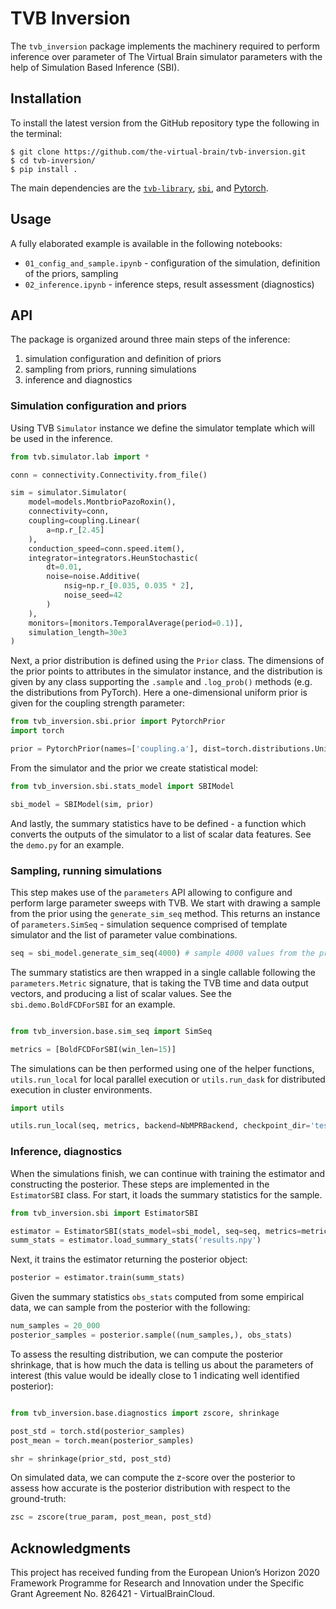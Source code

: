 # TVB Inversion

The `tvb_inversion` package implements the machinery required to perform inference over parameter of The Virtual Brain simulator parameters with the help of Simulation Based Inference (SBI).

## Installation

To install the latest version from the GitHub repository type the following in the terminal:

```shell
$ git clone https://github.com/the-virtual-brain/tvb-inversion.git
$ cd tvb-inversion/
$ pip install .
```

The main dependencies are the [`tvb-library`](https://thevirtualbrain.org/tvb/zwei), [`sbi`](https://github.com/mackelab/sbi), and [Pytorch](https://pytorch.org/).

## Usage

A fully elaborated example is available in the following notebooks:

* `01_config_and_sample.ipynb` -  configuration of the simulation, definition of the priors, sampling
* `02_inference.ipynb` - inference steps, result assessment (diagnostics)

## API

The package is organized around three main steps of the inference: 

1. simulation configuration and definition of priors
2. sampling from priors, running simulations
3. inference and diagnostics

### Simulation configuration and priors

Using TVB `Simulator` instance we define the simulator template which will be used in the inference. 

```python
from tvb.simulator.lab import *

conn = connectivity.Connectivity.from_file()

sim = simulator.Simulator(
    model=models.MontbrioPazoRoxin(),
    connectivity=conn,
    coupling=coupling.Linear(
        a=np.r_[2.45]
    ),
    conduction_speed=conn.speed.item(),
    integrator=integrators.HeunStochastic(
        dt=0.01,
        noise=noise.Additive(
            nsig=np.r_[0.035, 0.035 * 2],
            noise_seed=42
        )
    ),
    monitors=[monitors.TemporalAverage(period=0.1)],
    simulation_length=30e3
)
```

Next, a prior distribution is defined using the `Prior` class. The dimensions of the prior points to attributes in the simulator instance, and the distribution is given by any class supporting the `.sample` and `.log_prob()` methods (e.g. the distributions from PyTorch). Here a one-dimensional uniform prior is given for the coupling strength parameter:

```python
from tvb_inversion.sbi.prior import PytorchPrior
import torch

prior = PytorchPrior(names=['coupling.a'], dist=torch.distributions.Uniform(0.1, 1.2))
```

From the simulator and the prior we create statistical model:

```python
from tvb_inversion.sbi.stats_model import SBIModel

sbi_model = SBIModel(sim, prior)
```

And lastly, the summary statistics have to be defined - a function which converts the outputs of the simulator to a list of scalar data features. See the `demo.py` for an example.

### Sampling, running simulations

This step makes use of the `parameters` API allowing to configure and perform large parameter sweeps with TVB.  We start with drawing a sample from the prior using the `generate_sim_seq` method. This returns an instance of  `parameters.SimSeq` - simulation sequence comprised of template simulator and the list of parameter value combinations. 

```python
seq = sbi_model.generate_sim_seq(4000) # sample 4000 values from the prior
```

The summary statistics are then wrapped in a single callable following the `parameters.Metric` signature, that is taking the TVB time and data output vectors, and producing a list of scalar values. See the `sbi.demo.BoldFCDForSBI` for an example.

```python

from tvb_inversion.base.sim_seq import SimSeq

metrics = [BoldFCDForSBI(win_len=15)]
```

The simulations can be then performed using one of the helper functions, `utils.run_local` for local parallel execution or `utils.run_dask` for distributed execution in cluster environments.

```python
import utils

utils.run_local(seq, metrics, backend=NbMPRBackend, checkpoint_dir='test_run', filename='results.npy')
```

### Inference, diagnostics

When the simulations finish, we can continue with training the estimator and constructing the posterior. These steps are implemented in the `EstimatorSBI` class. For start, it loads the summary statistics for the sample.

```python
from tvb_inversion.sbi import EstimatorSBI

estimator = EstimatorSBI(stats_model=sbi_model, seq=seq, metrics=metrics)
summ_stats = estimator.load_summary_stats('results.npy')
```

Next, it trains the estimator returning the posterior object:

```python
posterior = estimator.train(summ_stats)
```

Given the summary statistics `obs_stats` computed from some empirical data, we can sample from the posterior with the following:

```python
num_samples = 20_000
posterior_samples = posterior.sample((num_samples,), obs_stats)
```

To assess the resulting distribution, we can compute the posterior shrinkage, that is how much the data is telling us about the parameters of interest (this value would be ideally close to 1 indicating well identified posterior):

```python

from tvb_inversion.base.diagnostics import zscore, shrinkage

post_std = torch.std(posterior_samples)
post_mean = torch.mean(posterior_samples)

shr = shrinkage(prior_std, post_std)
```

On simulated data, we can compute the z-score over the posterior to assess how accurate is the posterior distribution with respect to the ground-truth:

```python
zsc = zscore(true_param, post_mean, post_std)
```



## Acknowledgments

This project has received funding from the European Union’s Horizon 2020 
Framework Programme for Research and Innovation under the Specific Grant 
Agreement No. 826421 - VirtualBrainCloud.
